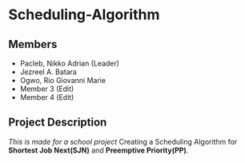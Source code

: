 # Scheduling-Algorithm

## Members
- Pacleb, Nikko Adrian (Leader)
- Jezreel A. Batara
- Ogwo, Rio Giovanni Marie 
- Member 3 (Edit)
- Member 4 (Edit)

## Project Description
*This is made for a school project*
Creating a Scheduling Algorithm for **Shortest Job Next(SJN)** and **Preemptive Priority(PP)**.
